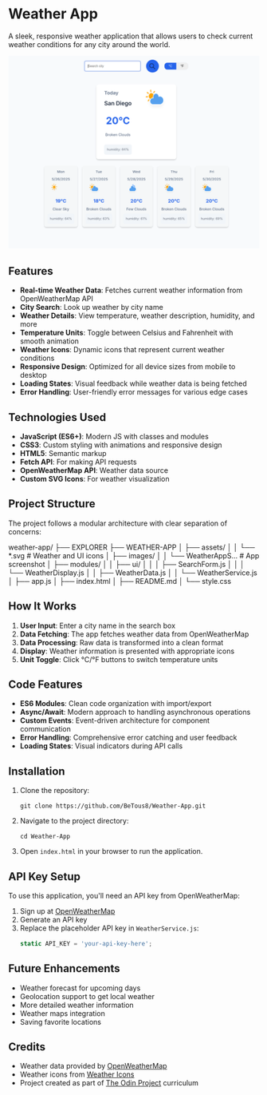# Weather App

A sleek, responsive weather application that allows users to check current weather conditions for any city around the world.

![Weather App Screenshot](./images/WeatherAppSS.png)

## Features

- **Real-time Weather Data**: Fetches current weather information from OpenWeatherMap API
- **City Search**: Look up weather by city name
- **Weather Details**: View temperature, weather description, humidity, and more
- **Temperature Units**: Toggle between Celsius and Fahrenheit with smooth animation
- **Weather Icons**: Dynamic icons that represent current weather conditions
- **Responsive Design**: Optimized for all device sizes from mobile to desktop
- **Loading States**: Visual feedback while weather data is being fetched
- **Error Handling**: User-friendly error messages for various edge cases

## Technologies Used

- **JavaScript (ES6+)**: Modern JS with classes and modules
- **CSS3**: Custom styling with animations and responsive design
- **HTML5**: Semantic markup
- **Fetch API**: For making API requests
- **OpenWeatherMap API**: Weather data source
- **Custom SVG Icons**: For weather visualization

## Project Structure

The project follows a modular architecture with clear separation of concerns:

weather-app/
├── EXPLORER
├── WEATHER-APP
│   ├── assets/
│   │   └── *.svg         # Weather and UI icons
│   ├── images/
│   │   └── WeatherAppS... # App screenshot
│   ├── modules/
│   │   ├── ui/
│   │   │   ├── SearchForm.js
│   │   │   └── WeatherDisplay.js
│   │   ├── WeatherData.js
│   │   └── WeatherService.js
│   ├── app.js
│   ├── index.html
│   ├── README.md
│   └── style.css








## How It Works

1. **User Input**: Enter a city name in the search box
2. **Data Fetching**: The app fetches weather data from OpenWeatherMap
3. **Data Processing**: Raw data is transformed into a clean format
4. **Display**: Weather information is presented with appropriate icons
5. **Unit Toggle**: Click °C/°F buttons to switch temperature units

## Code Features

- **ES6 Modules**: Clean code organization with import/export
- **Async/Await**: Modern approach to handling asynchronous operations
- **Custom Events**: Event-driven architecture for component communication
- **Error Handling**: Comprehensive error catching and user feedback
- **Loading States**: Visual indicators during API calls

## Installation

1. Clone the repository:
   ```
   git clone https://github.com/BeTous8/Weather-App.git
   ```

2. Navigate to the project directory:
   ```
   cd Weather-App
   ```

3. Open `index.html` in your browser to run the application.


## API Key Setup

To use this application, you'll need an API key from OpenWeatherMap:

1. Sign up at [OpenWeatherMap](https://openweathermap.org/api)
2. Generate an API key
3. Replace the placeholder API key in `WeatherService.js`:
   ```javascript
   static API_KEY = 'your-api-key-here';
   ```

## Future Enhancements

- Weather forecast for upcoming days
- Geolocation support to get local weather
- More detailed weather information
- Weather maps integration
- Saving favorite locations

## Credits

- Weather data provided by [OpenWeatherMap](https://openweathermap.org/)
- Weather icons from [Weather Icons](https://erikflowers.github.io/weather-icons/)
- Project created as part of [The Odin Project](https://www.theodinproject.com/) curriculum
